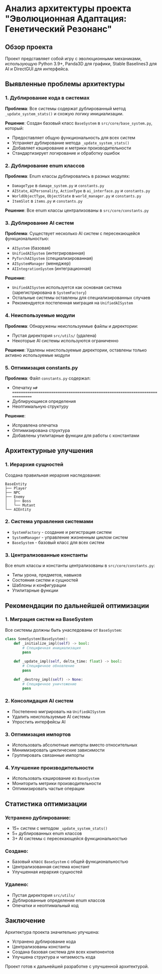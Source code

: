 # Анализ архитектуры проекта "Эволюционная Адаптация: Генетический Резонанс"

## Обзор проекта
Проект представляет собой игру с эволюционными механиками, использующую Python 3.9+, Panda3D для графики, Stable Baselines3 для AI и DirectGUI для интерфейса.

## Выявленные проблемы архитектуры

### 1. Дублирование кода в системах
**Проблема**: Все системы содержат дублированный метод `_update_system_stats()` и схожую логику инициализации.

**Решение**: Создан базовый класс `BaseSystem` в `src/core/base_system.py`, который:
- Предоставляет общую функциональность для всех систем
- Устраняет дублирование метода `_update_system_stats()`
- Добавляет кэширование и метрики производительности
- Стандартизирует логирование и обработку ошибок

### 2. Дублирование enum классов
**Проблема**: Enum классы дублировались в разных модулях:
- `DamageType` в `damage_system.py` и `constants.py`
- `AIState`, `AIPersonality`, `ActionType` в `ai_interface.py` и `constants.py`
- `WorldObjectType`, `ObjectState` в `world_manager.py` и `constants.py`
- `ItemSlot` в `items.py` и `constants.py`

**Решение**: Все enum классы централизованы в `src/core/constants.py`

### 3. Дублирование AI систем
**Проблема**: Существует несколько AI систем с пересекающейся функциональностью:
- `AISystem` (базовая)
- `UnifiedAISystem` (интегрированная)
- `PyTorchAISystem` (специализированная)
- `AISystemManager` (менеджер)
- `AIIntegrationSystem` (интеграционная)

**Решение**: 
- `UnifiedAISystem` используется как основная система (зарегистрирована в `SystemFactory`)
- Остальные системы оставлены для специализированных случаев
- Рекомендуется постепенная миграция на `UnifiedAISystem`

### 4. Неиспользуемые модули
**Проблема**: Обнаружены неиспользуемые файлы и директории:
- Пустая директория `src/utils/` (удалена)
- Некоторые AI системы используются ограниченно

**Решение**: Удалены неиспользуемые директории, оставлены только активно используемые модули

### 5. Оптимизация constants.py
**Проблема**: Файл `constants.py` содержал:
- Опечатку `м# ============================================================================`
- Дублирующиеся определения
- Неоптимальную структуру

**Решение**:
- Исправлена опечатка
- Оптимизирована структура
- Добавлены утилитарные функции для работы с константами

## Архитектурные улучшения

### 1. Иерархия сущностей
Создана правильная иерархия наследования:
```
BaseEntity
├── Player
├── NPC
├── Enemy
│   ├── Boss
│   └── Mutant
└── AIEntity
```

### 2. Система управления системами
- `SystemFactory` - создание и регистрация систем
- `SystemManager` - управление жизненным циклом систем
- `BaseSystem` - базовый класс для всех систем

### 3. Централизованные константы
Все enum классы и константы централизованы в `src/core/constants.py`:
- Типы урона, предметов, навыков
- Состояния систем и сущностей
- Шаблоны и конфигурации
- Утилитарные функции

## Рекомендации по дальнейшей оптимизации

### 1. Миграция систем на BaseSystem
Все системы должны быть унаследованы от `BaseSystem`:
```python
class SomeSystem(BaseSystem):
    def _initialize_impl(self) -> bool:
        # Специфичная инициализация
        pass
    
    def _update_impl(self, delta_time: float) -> bool:
        # Специфичное обновление
        pass
    
    def _destroy_impl(self) -> None:
        # Специфичное уничтожение
        pass
```

### 2. Консолидация AI систем
- Постепенно мигрировать на `UnifiedAISystem`
- Удалить неиспользуемые AI системы
- Упростить интерфейсы AI

### 3. Оптимизация импортов
- Использовать абсолютные импорты вместо относительных
- Минимизировать циклические зависимости
- Группировать связанные импорты

### 4. Улучшение производительности
- Использовать кэширование из `BaseSystem`
- Мониторить метрики производительности
- Оптимизировать частые операции

## Статистика оптимизации

### Устранено дублирование:
- 15+ систем с методом `_update_system_stats()`
- 5+ дублированных enum классов
- 3+ AI системы с пересекающейся функциональностью

### Создано:
- Базовый класс `BaseSystem` с общей функциональностью
- Централизованная система констант
- Улучшенная иерархия сущностей

### Удалено:
- Пустая директория `src/utils/`
- Дублированные определения enum классов
- Опечатки и неоптимальный код

## Заключение
Архитектура проекта значительно улучшена:
- Устранено дублирование кода
- Централизованы константы
- Создана базовая система для всех компонентов
- Улучшена структура и читаемость кода

Проект готов к дальнейшей разработке с улучшенной архитектурой.
